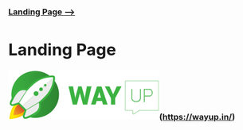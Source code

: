 [**<h3>Landing Page --><h3>**](https://maximmorkovnik.github.io/LandingPage/)
  
<h1>Landing Page</h1>

![WAYUP](img/logo.jpg)(https://wayup.in/)
